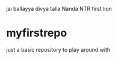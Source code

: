 jai ballayya
divya talla
Nanda
 NTR
 first lion
# myfirstrepo
just a basic repository to play around with
